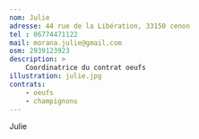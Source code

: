 ```yaml
---
nom: Julie
adresse: 44 rue de la Libération, 33150 cenon
tel : 06774471122
mail: morana.julie@gmail.com
osm: 2939123923
description: >
    Coordinatrice du contrat oeufs
illustration: julie.jpg
contrats: 
    - oeufs
    - champignons
---
```


Julie